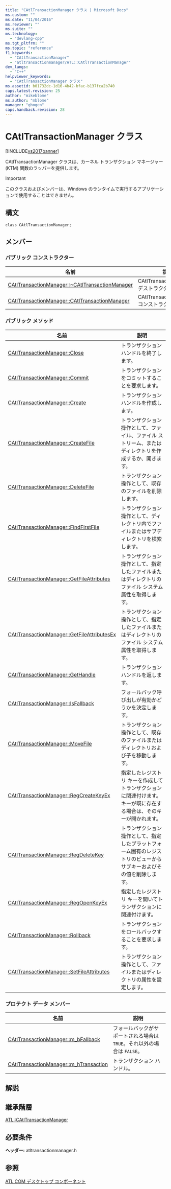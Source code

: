 ```yaml
---
title: "CAtlTransactionManager クラス | Microsoft Docs"
ms.custom: ""
ms.date: "11/04/2016"
ms.reviewer: ""
ms.suite: ""
ms.technology: 
  - "devlang-cpp"
ms.tgt_pltfrm: ""
ms.topic: "reference"
f1_keywords: 
  - "CAtlTransactionManager"
  - "atltransactionmanager/ATL::CAtlTransactionManager"
dev_langs: 
  - "C++"
helpviewer_keywords: 
  - "CAtlTransactionManager クラス"
ms.assetid: b01732dc-1d16-4b42-bfac-b137fca2b740
caps.latest.revision: 25
author: "mikeblome"
ms.author: "mblome"
manager: "ghogen"
caps.handback.revision: 28
---
```

# CAtlTransactionManager クラス
[!INCLUDE[vs2017banner](../../assembler/inline/includes/vs2017banner.md)]

CAtlTransactionManager クラスは、カーネル トランザクション マネージャー \(KTM\) 関数のラッパーを提供します。  
  
> [!IMPORTANT]
>  このクラスおよびメンバーは、Windows のランタイムで実行するアプリケーションで使用することはできません。  
  
## 構文  
  
```  
class CAtlTransactionManager;  
```  
  
## メンバー  
  
### パブリック コンストラクター  
  
|名前|説明|  
|--------|--------|  
|[CAtlTransactionManager::~CAtlTransactionManager](../Topic/CAtlTransactionManager::~CAtlTransactionManager.md)|CAtlTransactionManager デストラクター。|  
|[CAtlTransactionManager::CAtlTransactionManager](../Topic/CAtlTransactionManager::CAtlTransactionManager.md)|CAtlTransactionManager コンストラクター。|  
  
### パブリック メソッド  
  
|名前|説明|  
|--------|--------|  
|[CAtlTransactionManager::Close](../Topic/CAtlTransactionManager::Close.md)|トランザクション ハンドルを終了します。|  
|[CAtlTransactionManager::Commit](../Topic/CAtlTransactionManager::Commit.md)|トランザクションをコミットすることを要求します。|  
|[CAtlTransactionManager::Create](../Topic/CAtlTransactionManager::Create.md)|トランザクション ハンドルを作成します。|  
|[CAtlTransactionManager::CreateFile](../Topic/CAtlTransactionManager::CreateFile.md)|トランザクション操作として、ファイル、ファイル ストリーム、またはディレクトリを作成するか、開きます。|  
|[CAtlTransactionManager::DeleteFile](../Topic/CAtlTransactionManager::DeleteFile.md)|トランザクション操作として、既存のファイルを削除します。|  
|[CAtlTransactionManager::FindFirstFile](../Topic/CAtlTransactionManager::FindFirstFile.md)|トランザクション操作として、ディレクトリ内でファイルまたはサブディレクトリを検索します。|  
|[CAtlTransactionManager::GetFileAttributes](../Topic/CAtlTransactionManager::GetFileAttributes.md)|トランザクション操作として、指定したファイルまたはディレクトリのファイル システム属性を取得します。|  
|[CAtlTransactionManager::GetFileAttributesEx](../Topic/CAtlTransactionManager::GetFileAttributesEx.md)|トランザクション操作として、指定したファイルまたはディレクトリのファイル システム属性を取得します。|  
|[CAtlTransactionManager::GetHandle](../Topic/CAtlTransactionManager::GetHandle.md)|トランザクション ハンドルを返します。|  
|[CAtlTransactionManager::IsFallback](../Topic/CAtlTransactionManager::IsFallback.md)|フォールバック呼び出しが有効かどうかを決定します。|  
|[CAtlTransactionManager::MoveFile](../Topic/CAtlTransactionManager::MoveFile.md)|トランザクション操作として、既存のファイルまたはディレクトリおよび子を移動します。|  
|[CAtlTransactionManager::RegCreateKeyEx](../Topic/CAtlTransactionManager::RegCreateKeyEx.md)|指定したレジストリ キーを作成してトランザクションに関連付けます。  キーが既に存在する場合は、そのキーが開かれます。|  
|[CAtlTransactionManager::RegDeleteKey](../Topic/CAtlTransactionManager::RegDeleteKey.md)|トランザクション操作として、指定したプラットフォーム固有のレジストリのビューからサブキーおよびその値を削除します。|  
|[CAtlTransactionManager::RegOpenKeyEx](../Topic/CAtlTransactionManager::RegOpenKeyEx.md)|指定したレジストリ キーを開いてトランザクションに関連付けます。|  
|[CAtlTransactionManager::Rollback](../Topic/CAtlTransactionManager::Rollback.md)|トランザクションをロールバックすることを要求します。|  
|[CAtlTransactionManager::SetFileAttributes](../Topic/CAtlTransactionManager::SetFileAttributes.md)|トランザクション操作として、ファイルまたはディレクトリの属性を設定します。|  
  
### プロテクト データ メンバー  
  
|名前|説明|  
|--------|--------|  
|[CAtlTransactionManager::m\_bFallback](../Topic/CAtlTransactionManager::m_bFallback.md)|フォールバックがサポートされる場合は `TRUE`。それ以外の場合は `FALSE`。|  
|[CAtlTransactionManager::m\_hTransaction](../Topic/CAtlTransactionManager::m_hTransaction.md)|トランザクション ハンドル。|  
  
## 解説  
  
## 継承階層  
 [ATL::CAtlTransactionManager](../../atl/reference/catltransactionmanager-class.md)  
  
## 必要条件  
 **ヘッダー:** atltransactionmanager.h  
  
## 参照  
 [ATL COM デスクトップ コンポーネント](../../atl/atl-com-desktop-components.md)